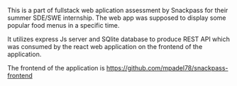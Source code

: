 This is a part of fullstack web aplication assessment by Snackpass for their summer SDE/SWE internship. The web app was supposed to display some popular food menus in a specific time. 


It utilizes express Js server and SQlite database to produce REST API which was consumed by the react web application on the frontend of the application. 

The frontend of the application is https://github.com/mpadel78/snackpass-frontend


